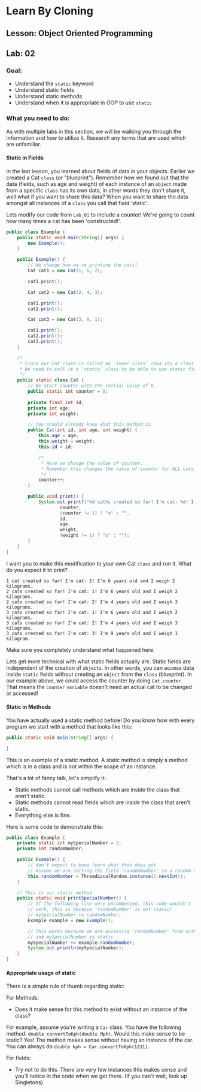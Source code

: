 # Learn By Cloning
## Lesson: Object Oriented Programming
## Lab: 02

### Goal:
- Understand the `static` keyword
- Understand static fields
- Understand static methods
- Understand when it is appropriate in OOP to use `static`

### What you need to do:

As with multiple labs in this section, we will be walking you through the information and how to utilize it.
Research any terms that are used which are unfamiliar.

#### Static in Fields

In the last lesson, you learned about fields of data in your objects. Earlier we created a Cat `class` (or "blueprint"). Remember how we found out that the data (fields, such as age and weight) of each instance of an `object` made from a specific `class` has its own data, in other words they don't share it, well what if you want to share this data? When you want to share the data amongst all instances of a `class` you call that field 'static'.

Lets modify our code from `Lab_01` to include a counter! We're going to count how many times a cat has been 'constructed!'.

```java
public class Example {
    public static void main(String[] args) {
        new Example();
    }

    public Example() {
        // We change how we're printing the cats!
        Cat cat1 = new Cat(1, 6, 2);

        cat1.print();

        Cat cat2 = new Cat(2, 4, 3);

        cat1.print();
        cat2.print();

        Cat cat3 = new Cat(3, 9, 1);

        cat1.print();
        cat2.print();
        cat3.print();
    }

    /*
     * Since our cat class is called an `inner class` (aka its a class inside a class (in our case the Example class))
     * We need to call it a `static` class to be able to use static fields in it. You don't need to understand this completely yet!
     */
    public static class Cat {
        // We start counter with the initial value of 0.
        public static int counter = 0;
        
        private final int id;
        private int age;
        private int weight;

        // You should already know what this method is.
        public Cat(int id, int age, int weight) {
            this.age = age;
            this.weight = weight;
            this.id = id;

            /*
             * Here we change the value of counter.
             * Remember this changes the value of counter for ALL cats!
             */
            counter++;
        }

        public void print() {
            System.out.printf("%d cat%s created so far! I'm cat: %d! I'm %d years old and I weigh %d kilogram%s.\n",
                    counter,
                    (counter != 1) ? "s" : "",
                    id,
                    age,
                    weight,
                    (weight != 1) ? "s" : "");
        }
    }
}
```

I want you to make this modification to your own Cat `class` and run it. What do you expect it to print?

```
1 cat created so far! I'm cat: 1! I'm 6 years old and I weigh 2 kilograms.
2 cats created so far! I'm cat: 1! I'm 6 years old and I weigh 2 kilograms.
2 cats created so far! I'm cat: 2! I'm 4 years old and I weigh 3 kilograms.
3 cats created so far! I'm cat: 1! I'm 6 years old and I weigh 2 kilograms.
3 cats created so far! I'm cat: 2! I'm 4 years old and I weigh 3 kilograms.
3 cats created so far! I'm cat: 3! I'm 9 years old and I weigh 1 kilogram.
```

Make sure you completely understand what happened here.

Lets get more technical with what static fields actually are. Static fields are independent of the creation of `objects`. In other words, you can access data inside `static` fields without creating an `object` from the `class` (blueprint). In our example above, we could access the counter by doing `Cat.counter`. That means the `counter` `variable` doesn't need an actual cat to be changed or accessed!

#### Static in Methods

You have actually used a static method before! Do you know how with every program we start with a method that looks like this:

```java
public static void main(String[] args) {

}
```

This is an example of a static method. A static method is simply a method which is in a class and is not within the scope of an instance.

That's a lot of fancy talk, let's simplify it:
 - Static methods cannot call methods which are inside the class that aren't static.
 - Static methods cannot read fields which are inside the class that aren't static.
 - Everything else is fine.

Here is some code to demonstrate this:

```java
public class Example {
    private static int mySpecialNumber = 2;
    private int randomNumber;

    public Example() {
        // don't expect to know learn what this does yet
        // Assume we are setting the field 'randomNumber' to a random number
        this.randomNumber = ThreadLocalRandom.instance().nextInt();
    }

    // This is our static method
    public static void printSpecialNumber() {
        // If the following line were uncommented, this code wouldn't
        // work, this is because 'randomNumber' is not static!
        // mySpecialNumber += randomNumber;
        Example example = new Example();

        // This works because we are accessing 'randomNumber' from within the object 'example'
        // and mySpecialNumber is static
        mySpecialNumber += example.randomNumber;
        System.out.println(mySpecialNumber);
    }
}
```

#### Appropriate usage of static

There is a simple rule of thumb regarding static:

For Methods:
 - Does it make sense for this method to exist without an instance of the class?

For example, assume you're writing a `Car` class. You have the following method: `double convertToKph(double Mph)`. Would this make sense to be static? Yes! The method makes sense without having an instance of the car. You can always do `double kph = Car.convertToKph(1231)`.

For fields:
 - Try not to do this. There are very few instances this makes sense and you'll notice in the code when we get there. (If you can't wait, look up Singletons)
